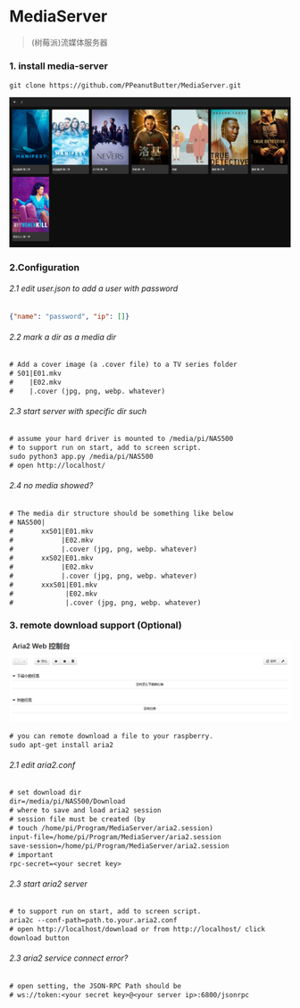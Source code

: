 # MediaServer
> (树莓派)流媒体服务器

### 1. install media-server

```
git clone https://github.com/PPeanutButter/MediaServer.git
```

![image-20210719174638882](img\image-20210719174638882.png)

### 2.Configuration

###### 2.1 edit user.json to add a user with password

```json
{"name": "password", "ip": []}
```

###### 2.2 mark a dir as a media dir

```shell
# Add a cover image (a .cover file) to a TV series folder
# S01|E01.mkv
#    |E02.mkv
#    |.cover (jpg, png, webp. whatever)
```

###### 2.3 start server with specific dir such

```shell
# assume your hard driver is mounted to /media/pi/NAS500
# to support run on start, add to screen script.
sudo python3 app.py /media/pi/NAS500
# open http://localhost/
```

###### 2.4 no media showed?

```shell
# The media dir structure should be something like below
# NAS500|
# 		xxS01|E01.mkv
# 		     |E02.mkv
# 		     |.cover (jpg, png, webp. whatever)
# 		xxS02|E01.mkv
# 		     |E02.mkv
# 		     |.cover (jpg, png, webp. whatever)
#		xxxS01|E01.mkv
# 		      |E02.mkv
# 		      |.cover (jpg, png, webp. whatever)
```

### 3. remote download support (Optional)

![image-20210719180812544](img/image-20210719180812544.png)

````shell
# you can remote download a file to your raspberry.
sudo apt-get install aria2
````

###### 2.1 edit aria2.conf

```shell
# set download dir
dir=/media/pi/NAS500/Download
# where to save and load aria2 session
# session file must be created (by
# touch /home/pi/Program/MediaServer/aria2.session)
input-file=/home/pi/Program/MediaServer/aria2.session
save-session=/home/pi/Program/MediaServer/aria2.session
# important
rpc-secret=<your secret key>
```

###### 2.3 start aria2 server

```shell
# to support run on start, add to screen script.
aria2c --conf-path=path.to.your.aria2.conf
# open http://localhost/download or from http://localhost/ click download button
```

###### 2.3 aria2 service connect error?

```shell
# open setting, the JSON-RPC Path should be
# ws://token:<your secret key>@<your server ip>:6800/jsonrpc
```





